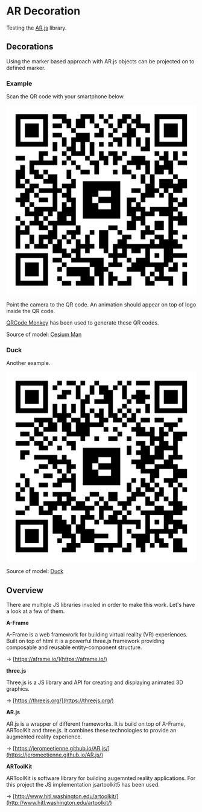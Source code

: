 # AR Decoration

Testing the [AR.js](https://jeromeetienne.github.io/AR.js/) library.

## Decorations

Using the marker based approach with AR.js objects can be projected on to defined marker.

### Example

Scan the QR code with your smartphone below.

![](/assets/qr-code-example.png)

Point the camera to the QR code. An animation should appear on top of logo inside the QR code.

[QRCode Monkey](https://www.qrcode-monkey.com/de) has been used to generate these QR codes.

Source of model: [Cesium Man](https://github.com/KhronosGroup/glTF-Sample-Models/tree/master/2.0/CesiumMan)

### Duck

Another example.

![](/assets/qr-code-duck.png)

Source of model: [Duck](https://github.com/KhronosGroup/glTF-Sample-Models/tree/master/2.0/Duck)

## Overview

There are multiple JS libraries involed in order to make this work. Let's have a look at a few of them.

**A-Frame**

A-Frame is a web framework for building virtual reality (VR) experiences. Built on top of html it is a powerful three.js framework providing composable and reusable entity-component structure.

-> [https://aframe.io/](https://aframe.io/)

**three.js**

Three.js is a JS library and API for creating and displaying animated 3D graphics.

-> [https://threejs.org/](https://threejs.org/)

**AR.js**

AR.js is a wrapper of different frameworks. It is build on top of A-Frame, ARToolKit and three.js. It combines these technologies to provide an augmented reality experience.

-> [https://jeromeetienne.github.io/AR.js/](https://jeromeetienne.github.io/AR.js/)

**ARToolKit**

ARToolKit is software library for building augemnted reality applications. For this project the JS implementation jsartoolkit5 has been used.

-> [http://www.hitl.washington.edu/artoolkit/](http://www.hitl.washington.edu/artoolkit/)